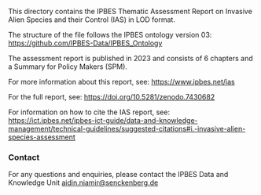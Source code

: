 This directory contains the IPBES Thematic Assessment Report on Invasive Alien Species and their Control (IAS) in LOD format.

The structure of the file follows the IPBES ontology version 03:
https://github.com/IPBES-Data/IPBES_Ontology

The assessment report is published in 2023 and consists of 6 chapters and a Summary for Policy Makers (SPM).

For more information about this report, see: https://www.ipbes.net/ias 

For the full report, see: https://doi.org/10.5281/zenodo.7430682

For information on how to cite the IAS report, see: https://ict.ipbes.net/ipbes-ict-guide/data-and-knowledge-management/technical-guidelines/suggested-citations#i.-invasive-alien-species-assessment


### Contact

For any questions and enquiries, please contact the IPBES Data and Knowledge Unit <aidin.niamir@senckenberg.de>